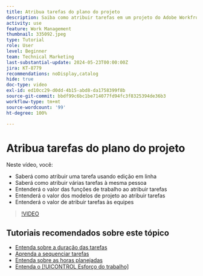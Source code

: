```yaml
---
title: Atribua tarefas do plano do projeto
description: Saiba como atribuir tarefas em um projeto do Adobe Workfront usando edição em linha, edição em lote, funções de trabalho e equipes.
activity: use
feature: Work Management
thumbnail: 335092.jpeg
type: Tutorial
role: User
level: Beginner
team: Technical Marketing
last-substantial-update: 2024-05-23T00:00:00Z
jira: KT-8779
recommendations: noDisplay,catalog
hide: true
doc-type: video
exl-id: ed10cc29-d0dd-4b15-abd8-da1758399f8b
source-git-commit: bbdf99c6bc1be714077fd94fc3f8325394de36b3
workflow-type: tm+mt
source-wordcount: '99'
ht-degree: 100%

---
```


# Atribua tarefas do plano do projeto

Neste vídeo, você:

* Saberá como atribuir uma tarefa usando edição em linha
* Saberá como atribuir várias tarefas à mesma pessoa
* Entenderá o valor das funções de trabalho ao atribuir tarefas
* Entenderá o valor dos modelos de projeto ao atribuir tarefas
* Entenderá o valor de atribuir tarefas às equipes

>[!VIDEO](https://video.tv.adobe.com/v/3445745/?quality=12&learn=on&enablevpops=1&captions=por_br)

<!--
learn more urls:
Notifications: Information about work assigned to me
Assign tasks
Personal time overview
Make smart assignments
Modify multiple user assignments in a task list
-->

## Tutoriais recomendados sobre este tópico

* [Entenda sobre a duração das tarefas](/help/manage-work/tasks/understand-task-durations.md)
* [Aprenda a sequenciar tarefas](/help/manage-work/tasks/learn-to-sequence-tasks.md)
* [Entenda sobre as horas planejadas](/help/manage-work/tasks/understand-planned-hours.md)
* [Entenda o [!UICONTROL Esforço do trabalho]](/help/manage-work/tasks/understand-work-effort.md)
